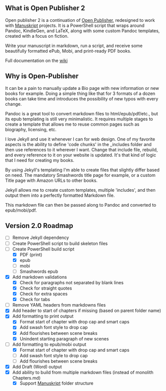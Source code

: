 ## What is Open Publisher 2
Open publisher 2 is a continuation of [Open Publisher](https://github.com/chrisanthropic/Open-Publisher), redesigned to work with [Manuskript](https://github.com/olivierkes/manuskript) projects. It is a PowerShell script that wraps around Pandoc, KindleGen, and LaTeX, along with some custom Pandoc templates, created with a focus on fiction.

Write your manuscript in markdown, run a script, and receive some beautifully formatted ePub, Mobi, and print-ready PDF books.

Full documentation on the [wiki](https://github.com/Blake-Eryx/Open-Publisher2/wiki)

## Why is Open-Publisher
It can be a pain to manually update a Bio page with new information or new books for example. Doing a simple thing like that for 3 formats of a dozen books can take time and introduces the possibility of new typos with every change.

Pandoc is a great tool to convert markdown files to html/epub/pdf/etc., but its epub templating is still very minimalistic. It requires multiple stages to create a template that allows me to reuse common pages such as biography, licensing, etc.

I love Jekyll and use it whenever I can for web design. One of my favorite aspects is the ability to define 'code chunks' in the _includes folder and then use references to it wherever I want. Change that include file, rebuild, and every reference to it on your website is updated. It's that kind of logic that I need for creating my books.

By using Jekyll's templating I'm able to create files that slightly differ based on need. The mandatory Smashwords title page for example, or a custom Title page with Amazon URLs to other books.

Jekyll allows me to create custom templates, multiple 'includes', and then output them into a perfectly formatted Markdown file.

This markdown file can then be passed along to Pandoc and converted to epub/mobi/pdf.

## Version 2.0 Roadmap

- [ ] Remove Jekyll dependency
- [ ] Create PowerShell script to build skeleton files
- [ ] Create PowerShell build script
  - [X] PDF (print)
  - [X] epub
  - [ ] mobi
  - [ ] Smashwords epub
- [X] Add markdown validations
  - [X] Check for paragraphs not separated by blank lines
  - [X] Check for straight quotes
  - [X] Check for extra spaces
  - [X] Check for tabs
- [ ] Remove YAML headers from markdowns files
- [X] Add header to start of chapters if missing (based on parent folder name)
- [X] Add formatting to print output
  - [X] Format start of chapter with drop cap and smart caps
  - [X] Add swash font style to drop cap
  - [X] Add flourishes between scene breaks
  - [X] Unindent starting paragraph of new scenes
- [ ] Add formatting to epub/mobi output
  - [X] Format start of chapter with drop cap and smart caps
  - [ ] Add swash font style to drop cap
  - [ ] Add flourishes between scene breaks
- [X] Add Draft (Word) output
- [X] Add ability to build from multiple markdown files (instead of monolith Chapters.md)
  - [X] Support [Manuskript](https://github.com/olivierkes/manuskript) folder structure
